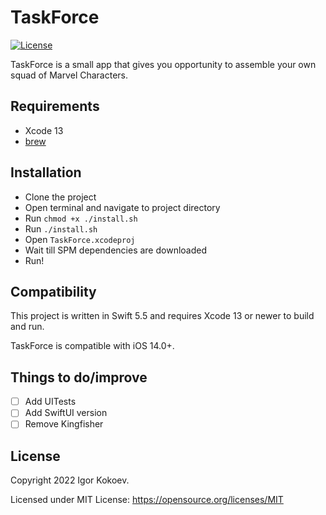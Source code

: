 # TaskForce

[![License](http://img.shields.io/badge/License-MIT-green.svg?style=flat)](https://github.com/igrrik/TaskForce/blob/master/LICENSE)

TaskForce is a small app that gives you opportunity to assemble your own squad of Marvel Characters.

## Requirements

* Xcode 13
* [brew](https://brew.sh)

## Installation

* Clone the project
* Open terminal and navigate to project directory
* Run `chmod +x ./install.sh`
* Run `./install.sh`
* Open `TaskForce.xcodeproj`
* Wait till SPM dependencies are downloaded
* Run!

## Compatibility

This project is written in Swift 5.5 and requires Xcode 13 or newer to build and run.

TaskForce is compatible with iOS 14.0+.

## Things to do/improve
  
- [ ] Add UITests
- [ ] Add SwiftUI version
- [ ] Remove Kingfisher

## License

Copyright 2022 Igor Kokoev.

Licensed under MIT License: https://opensource.org/licenses/MIT